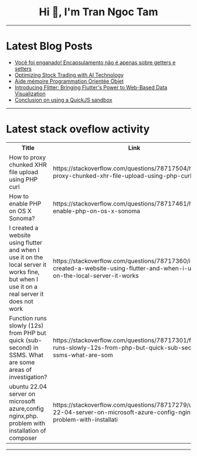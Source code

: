 <h1 align="center">Hi 👋, I'm Tran Ngoc Tam</h1>

---

# Latest Blog Posts 
<!-- BLOG-POST-LIST:START -->
- [Você foi enganado! Encapsulamento não é apenas sobre getters e setters](https://dev.to/terminalcoffee/voce-foi-enganado-encapsulamento-nao-e-apenas-sobre-getters-e-setters-42g4)
- [Optimizing Stock Trading with AI Technology](https://dev.to/okibayu/optimizing-stock-trading-with-ai-technology-1f60)
- [Aide mémoire Programmation Orientée Objet](https://dev.to/abdelkarimain/aide-memoire-programmation-orientee-objet-3dog)
- [Introducing Flitter: Bringing Flutter&#39;s Power to Web-Based Data Visualization](https://dev.to/moondaeseung/introducing-flitter-bringing-flutters-power-to-web-based-data-visualization-4o27)
- [Conclusion on using a QuickJS sandbox](https://dev.to/sebastian_wessel/conclusion-on-using-a-quickjs-sandbox-2gm3)
<!-- BLOG-POST-LIST:END -->

---

# Latest stack oveflow activity
<table>
  <tr><th>Title</th><th>Link</th></tr>
  <!-- STACKOVERFLOW:START --><tr><td>How to proxy chunked XHR file upload using PHP curl</td><td>https://stackoverflow.com/questions/78717504/how-to-proxy-chunked-xhr-file-upload-using-php-curl</td></tr><tr><td>How to enable PHP on OS X Sonoma?</td><td>https://stackoverflow.com/questions/78717461/how-to-enable-php-on-os-x-sonoma</td></tr><tr><td>I created a website using flutter and when I use it on the local server it works fine, but when I use it on a real server it does not work</td><td>https://stackoverflow.com/questions/78717360/i-created-a-website-using-flutter-and-when-i-use-it-on-the-local-server-it-works</td></tr><tr><td>Function runs slowly &lpar;12s&rpar; from PHP but quick &lpar;sub-second&rpar; in SSMS. What are some areas of investigation?</td><td>https://stackoverflow.com/questions/78717301/function-runs-slowly-12s-from-php-but-quick-sub-second-in-ssms-what-are-som</td></tr><tr><td>ubuntu 22.04 server on microsoft azure,config nginx,php. problem with installation of composer</td><td>https://stackoverflow.com/questions/78717279/ubuntu-22-04-server-on-microsoft-azure-config-nginx-php-problem-with-installati</td></tr><!-- STACKOVERFLOW:END -->
</table>

---


